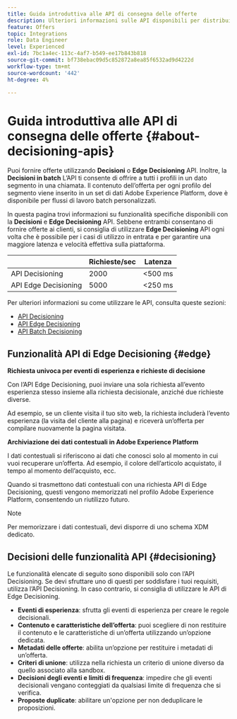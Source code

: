 ```yaml
---
title: Guida introduttiva alle API di consegna delle offerte
description: Ulteriori informazioni sulle API disponibili per distribuire offerte personalizzate.
feature: Offers
topic: Integrations
role: Data Engineer
level: Experienced
exl-id: 7bc1a4ec-113c-4af7-b549-ee17b843b818
source-git-commit: bf738ebac09d5c852872a8ea85f6532ad9d4222d
workflow-type: tm+mt
source-wordcount: '442'
ht-degree: 4%

---
```


# Guida introduttiva alle API di consegna delle offerte {#about-decisioning-apis}

Puoi fornire offerte utilizzando **Decisioni** o **Edge Decisioning** API. Inoltre, la **Decisioni in batch** L’API ti consente di offrire a tutti i profili in un dato segmento in una chiamata. Il contenuto dell’offerta per ogni profilo del segmento viene inserito in un set di dati Adobe Experience Platform, dove è disponibile per flussi di lavoro batch personalizzati.

In questa pagina trovi informazioni su funzionalità specifiche disponibili con la **Decisioni** e **Edge Decisioning** API. Sebbene entrambi consentano di fornire offerte ai clienti, si consiglia di utilizzare **Edge Decisioning** API ogni volta che è possibile per i casi di utilizzo in entrata e per garantire una maggiore latenza e velocità effettiva sulla piattaforma.

|  | Richieste/sec | Latenza |
|---|---|---|
| API Decisioning | 2000 | &lt;500 ms |
| API Edge Decisioning | 5000 | &lt;250 ms |

Per ulteriori informazioni su come utilizzare le API, consulta queste sezioni:
* [API Decisioning](decisioning-api.md)
* [API Edge Decisioning](edge-decisioning-api.md)
* [API Batch Decisioning](batch-decisioning-api.md)

## Funzionalità API di Edge Decisioning {#edge}

**Richiesta univoca per eventi di esperienza e richieste di decisione**

Con l’API Edge Decisioning, puoi inviare una sola richiesta all’evento esperienza stesso insieme alla richiesta decisionale, anziché due richieste diverse.

Ad esempio, se un cliente visita il tuo sito web, la richiesta includerà l’evento esperienza (la visita del cliente alla pagina) e riceverà un’offerta per compilare nuovamente la pagina visitata.

**Archiviazione dei dati contestuali in Adobe Experience Platform**

I dati contestuali si riferiscono ai dati che conosci solo al momento in cui vuoi recuperare un’offerta. Ad esempio, il colore dell’articolo acquistato, il tempo al momento dell’acquisto, ecc.

Quando si trasmettono dati contestuali con una richiesta API di Edge Decisioning, questi vengono memorizzati nel profilo Adobe Experience Platform, consentendo un riutilizzo futuro.

>[!NOTE]
>
>Per memorizzare i dati contestuali, devi disporre di uno schema XDM dedicato.

## Decisioni delle funzionalità API {#decisioning}

Le funzionalità elencate di seguito sono disponibili solo con l’API Decisioning. Se devi sfruttare uno di questi per soddisfare i tuoi requisiti, utilizza l’API Decisioning. In caso contrario, si consiglia di utilizzare le API di Edge Decisioning.

* **Eventi di esperienza**: sfrutta gli eventi di esperienza per creare le regole decisionali.
* **Contenuto e caratteristiche dell’offerta**: puoi scegliere di non restituire il contenuto e le caratteristiche di un’offerta utilizzando un’opzione dedicata.
* **Metadati delle offerte**: abilita un’opzione per restituire i metadati di un’offerta.
* **Criteri di unione**: utilizza nella richiesta un criterio di unione diverso da quello associato alla sandbox.
* **Decisioni degli eventi e limiti di frequenza**: impedire che gli eventi decisionali vengano conteggiati da qualsiasi limite di frequenza che si verifica.
* **Proposte duplicate**: abilitare un&#39;opzione per non deduplicare le proposizioni.
